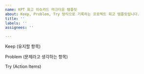 ```yaml
---
name: KPT 회고 이슈카드 마크다운 템플릿
about: Keep, Problem, Try 방식으로 기록하는 프로젝트 회고 템플릿입니다.
title: ''
labels: ''
assignees: ''

---
```


Keep (유지할 항목)

Problem (문제라고 생각하는 항목)

Try (Action Items)
